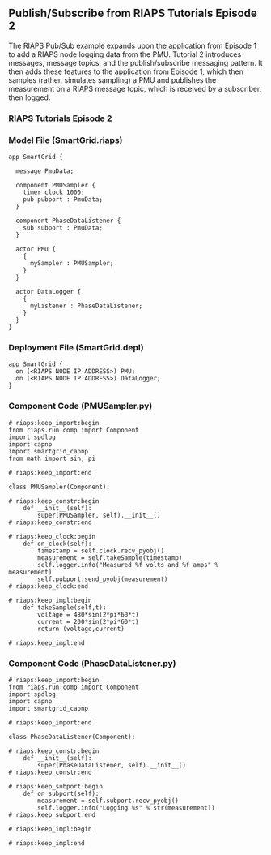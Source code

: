 ## Publish/Subscribe from RIAPS Tutorials Episode 2

The RIAPS Pub/Sub example expands upon the application from [Episode 1](https://riaps.github.io/tutorials/app-examples/hello-world.html "Link to Episode 1") to add a RIAPS node logging data from the PMU. Tutorial 2 introduces messages, message topics, and the publish/subscribe messaging pattern. It then adds these features to the application from Episode 1, which then samples (rather, simulates sampling) a PMU and publishes the measurement on a RIAPS message topic, which is received by a subscriber, then logged. 

### [RIAPS Tutorials Episode 2](https://www.youtube.com/watch?v=4bE0cddRiSE "RIAPS Tutorials Episode 2")



### Model File (SmartGrid.riaps)
```
app SmartGrid {
	
  message PmuData;

  component PMUSampler {
    timer clock 1000;
    pub pubport : PmuData;
  }
  
  component PhaseDataListener {
    sub subport : PmuData;
  }

  actor PMU {
    {
      mySampler : PMUSampler;
    }
  }
  
  actor DataLogger {
    {
      myListener : PhaseDataListener;
    }
  }
}
```

### Deployment File (SmartGrid.depl)
```
app SmartGrid {
  on (<RIAPS NODE IP ADDRESS>) PMU;
  on (<RIAPS NODE IP ADDRESS>) DataLogger;
}
```

### Component Code (PMUSampler.py)
```
# riaps:keep_import:begin
from riaps.run.comp import Component
import spdlog
import capnp
import smartgrid_capnp
from math import sin, pi

# riaps:keep_import:end

class PMUSampler(Component):

# riaps:keep_constr:begin
    def __init__(self):
        super(PMUSampler, self).__init__()
# riaps:keep_constr:end

# riaps:keep_clock:begin
    def on_clock(self):
        timestamp = self.clock.recv_pyobj()
        measurement = self.takeSample(timestamp)
        self.logger.info("Measured %f volts and %f amps" % measurement)
        self.pubport.send_pyobj(measurement)
# riaps:keep_clock:end

# riaps:keep_impl:begin
    def takeSample(self,t):
        voltage = 480*sin(2*pi*60*t)
        current = 200*sin(2*pi*60*t)
        return (voltage,current)

# riaps:keep_impl:end
```

### Component Code (PhaseDataListener.py)
```
# riaps:keep_import:begin
from riaps.run.comp import Component
import spdlog
import capnp
import smartgrid_capnp

# riaps:keep_import:end

class PhaseDataListener(Component):

# riaps:keep_constr:begin
    def __init__(self):
        super(PhaseDataListener, self).__init__()
# riaps:keep_constr:end

# riaps:keep_subport:begin
    def on_subport(self):
        measurement = self.subport.recv_pyobj()
        self.logger.info("Logging %s" % str(measurement))
# riaps:keep_subport:end

# riaps:keep_impl:begin

# riaps:keep_impl:end
```
